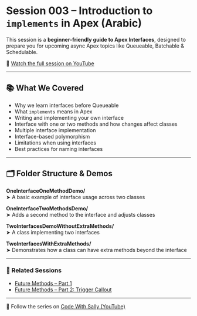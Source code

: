 # Session 003 – Introduction to `implements` in Apex (Arabic)

This session is a **beginner-friendly guide to Apex Interfaces**, designed to prepare you for upcoming async Apex topics like Queueable, Batchable & Schedulable.

🎥 [Watch the full session on YouTube](https://youtu.be/ly8F8hl2yIo)

---

## 📚 What We Covered

- Why we learn interfaces before Queueable
- What `implements` means in Apex
- Writing and implementing your own interface
- Interface with one or two methods and how changes affect classes
- Multiple interface implementation
- Interface-based polymorphism
- Limitations when using interfaces
- Best practices for naming interfaces

---

## 🗂 Folder Structure & Demos

**OneInterfaceOneMethodDemo/**  
➤ A basic example of interface usage across two classes

**OneInterfaceTwoMethodsDemo/**  
➤ Adds a second method to the interface and adjusts classes

**TwoInterfacesDemoWithoutExtraMethods/**  
➤ A class implementing two interfaces

**TwoInterfacesWithExtraMethods/**  
➤ Demonstrates how a class can have extra methods beyond the interface

---

### 🔗 Related Sessions

- [Future Methods – Part 1](https://youtu.be/TkkBR-fvad4)  
- [Future Methods – Part 2: Trigger Callout](https://youtu.be/RDQaIzXiMT0)

---

🧠 Follow the series on [Code With Sally (YouTube)](https://www.youtube.com/@CodeWithSally)
